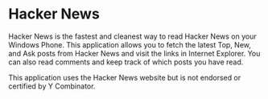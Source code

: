 Hacker News
===========

Hacker News is the fastest and cleanest way to read Hacker News on your Windows Phone. This application allows you to fetch the latest Top, New, and Ask posts from Hacker News and visit the links in Internet Explorer. You can also read comments and keep track of which posts you have read.

This application uses the Hacker News website but is not endorsed or certified by Y Combinator.

